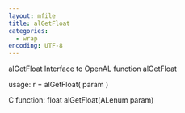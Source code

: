 ```yaml
---
layout: mfile
title: alGetFloat
categories:
  - wrap
encoding: UTF-8
---
```


alGetFloat  Interface to OpenAL function alGetFloat

usage:  r = alGetFloat( param )

C function:  float alGetFloat(ALenum param)